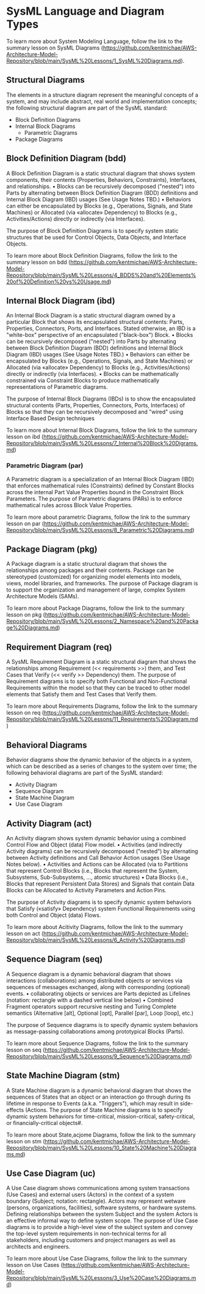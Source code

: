 # SysML Language and Diagram Types

To learn more about System Modeling Language, follow the link to the summary lesson on SysML Diagrams (https://github.com/kentmichae/AWS-Architecture-Model-Repository/blob/main/SysML%20Lessons/1_SysML%20Diagrams.md).

## Structural Diagrams

The elements in a structure diagram represent the meaningful concepts of a system, and may include abstract, real world and implementation concepts; the following structural diagram are part of the SysML standard:

- Block Definition Diagrams 
- Internal Block Diagrams 
    - Parametric Diagrams
- Package Diagrams 

## Block Definition Diagram (bdd)

A Block Definition Diagram is a static structural diagram that shows system components, their contents (Properties, Behaviors, Constraints), Interfaces, and relationships.
• Blocks can be recursively decomposed ("nested") into Parts by alternating between Block Definition Diagram (BDD) definitions and Internal Block Diagram (IBD) usages (See Usage Notes TBD.)
• Behaviors can either be encapsulated by Blocks (e.g., Operations, Signals, and State Machines) or Allocated (via «allocate» Dependency) to Blocks (e.g., Activities/Actions) directly or indirectly (via Interfaces).

The purpose of Block Definition Diagrams is to specify system static structures that be used for Control Objects, Data Objects, and Interface Objects.

To learn more about Block Definition Diagrams, follow the link to the summary lesson on bdd
(https://github.com/kentmichae/AWS-Architecture-Model-Repository/blob/main/SysML%20Lessons/4_BDDS%20and%20Elements%20of%20Definition%20vs%20Usage.md)

## Internal Block Diagram (ibd)

An Internal Block Diagram is a static structural diagram owned by a particular Block that shows its encapsulated structural contents: Parts, Properties, Connectors, Ports, and Interfaces. Stated otherwise, an IBD is a "white-box" perspective of an encapsulated ("black-box") Block.
• Blocks can be recursively decomposed ("nested") into Parts by alternating between Block Definition Diagram (BDD) definitions and Internal Block Diagram (IBD) usages (See Usage Notes TBD.)
• Behaviors can either be encapsulated by Blocks (e.g., Operations, Signals, and State Machines) or Allocated (via «allocate» Dependency) to Blocks (e.g., Activities/Actions) directly or indirectly (via Interfaces).
• Blocks can be mathematically constrained via Constraint Blocks to produce mathematically representations of Parametric diagrams.

The purpose of Internal Block Diagrams (IBDs) is to show the encapsulated structural contents (Parts, Properties, Connectors, Ports, Interfaces) of Blocks so that they can be recursively decomposed and "wired" using Interface Based Design techniques

To learn more about Internal Block Diagrams, follow the link to the summary lesson on ibd
(https://github.com/kentmichae/AWS-Architecture-Model-Repository/blob/main/SysML%20Lessons/7_Internal%20Block%20Digrams.md)

### Parametric Diagram (par)

A Parametric diagram is a specialization of an Internal Block Diagram (IBD) that enforces mathematical rules (Constraints) defined by Constant Blocks across the internal Part Value Properties bound in the Constraint Block Parameters.
The purpose of Parametric diagrams (PARs) is to enforce mathematical rules across Block Value Properties.

To learn more about parametric Diagrams, follow the link to the summary lesson on par
(https://github.com/kentmichae/AWS-Architecture-Model-Repository/blob/main/SysML%20Lessons/8_Parametric%20Diagrams.md)

## Package Diagram (pkg)

A Package diagram is a static structural diagram that shows the relationships among packages and their contents. Package can be stereotyped (customized) for organizing model elements into models, views, model libraries, and frameworks.
The purpose of Package diagram is to support the organization and management of large, complex System Architecture Models (SAMs).

To learn more about Package Diagrams, follow the link to the summary lesson on pkg
(https://github.com/kentmichae/AWS-Architecture-Model-Repository/blob/main/SysML%20Lessons/2_Namespace%20and%20Package%20Diagrams.md)

## Requirement Diagram (req)

A SysML Requirement Diagram is a static structural diagram that shows the relationships among Requirement (<< requirements >>) them, and Test Cases that Verify (<< verify >> Dependency) them. The purpose of Requirement diagrams is to specify both Functional and Non-Functional Requirements within the model so that they can be traced to other model elements that Satisfy them and Test Cases that Verify them.

To learn more about Requirements Diagrams, follow the link to the summary lesson on req
(https://github.com/kentmichae/AWS-Architecture-Model-Repository/blob/main/SysML%20Lessons/11_Requirements%20Diagram.md)

## Behavioral Diagrams

Behavior diagrams show the dynamic behavior of the objects in a system, which can be described as a series of changes to the system over time; the following behavioral diagrams are part of the SysML standard:

- Activity Diagram 
- Sequence Diagram 
- State Machine Diagram 
- Use Case Diagram 

## Activity Diagram (act)

An Activity diagram shows system dynamic behavior using a combined Control Flow and Object (data) Flow model.
• Activities (and indirectly Activity diagrams) can be recursively decomposed ("nested") by alternating between Activity definitions and Call Behavior Action usages (See Usage Notes below).
• Activities and Actions can be Allocated (via to Partitions that represent Control Blocks (i.e., Blocks that represent the System, Subsystems, Sub-Subsystems, ..., atomic structures)
• Data Blocks (i.e., Blocks that represent Persistent Data Stores) and Signals that contain Data Blocks can be Allocated to Activity Parameters and Action Pins.

The purpose of Activity diagrams is to specify dynamic system behaviors that Satisfy («satisfy» Dependency) system Functional Requirements using both Control and Object (data) Flows.

To learn more about Acitivity Diagrams, follow the link to the summary lesson on act
(https://github.com/kentmichae/AWS-Architecture-Model-Repository/blob/main/SysML%20Lessons/6_Activity%20Diagrams.md)

## Sequence Diagram (seq)

 A Sequence diagram is a dynamic behavioral diagram that shows interactions (collaborations) among distributed objects or services via sequences of messages exchanged, along with corresponding (optional) events.
• collaborating objects or services are Parts depicted as Lifelines (notation: rectangle with a dashed vertical line below)
• Combined Fragment operators support recursive nesting and Turing Complete semantics (Alternative [alt], Optional [opt], Parallel [par], Loop [loop], etc.)

The purpose of Sequence diagrams is to specify dynamic system behaviors as message-passing collaborations among prototypical Blocks (Parts).

To learn more about Sequence Diagrams, follow the link to the summary lesson on seq
(https://github.com/kentmichae/AWS-Architecture-Model-Repository/blob/main/SysML%20Lessons/9_Sequence%20Diagrams.md)

## State Machine Diagram (stm)

 A State Machine diagram is a dynamic behavioral diagram that shows the sequences of States that an object or an interaction go through during its lifetime in response to Events (a.k.a. "Triggers"), which may result in side-effects (Actions.
The purpose of State Machine diagrams is to specify dynamic system behaviors for time-critical, mission-critical, safety-critical, or financially-critical objects#.

To learn more about State,acjome Diagrams, follow the link to the summary lesson on stm
(https://github.com/kentmichae/AWS-Architecture-Model-Repository/blob/main/SysML%20Lessons/10_State%20Machine%20Diagrams.md)

## Use Case Diagram (uc)

 A Use Case diagram shows communications among system transactions (Use Cases) and external users (Actors) in the context of a system boundary (Subject; notation: rectangle). Actors may represent wetware (persons, organizations, facilities), software systems, or hardware systems. Defining relationships between the system Subject and the system Actors is an effective informal way to define system scope.
The purpose of Use Case diagrams is to provide a high-level view of the subject system and convey the top-level system requirements in non-technical terms for all stakeholders, including customers and project managers as well as architects and engineers.

To learn more about Use Case Diagrams, follow the link to the summary lesson on Use Cases
(https://github.com/kentmichae/AWS-Architecture-Model-Repository/blob/main/SysML%20Lessons/3_Use%20Case%20Diagrams.md)
